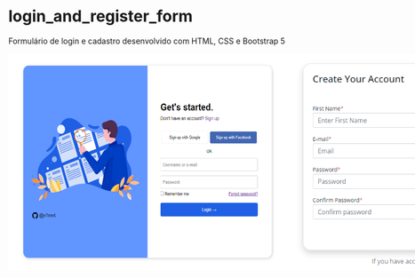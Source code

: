 # login_and_register_form
Formulário de login e cadastro desenvolvido com HTML, CSS e Bootstrap 5

<div style="display: flex;"class="images">
  <img width="700px" src="login_form.PNG" alt="login form">
  <img width="700px" src="register_form.PNG" alt="register form">
</div>

